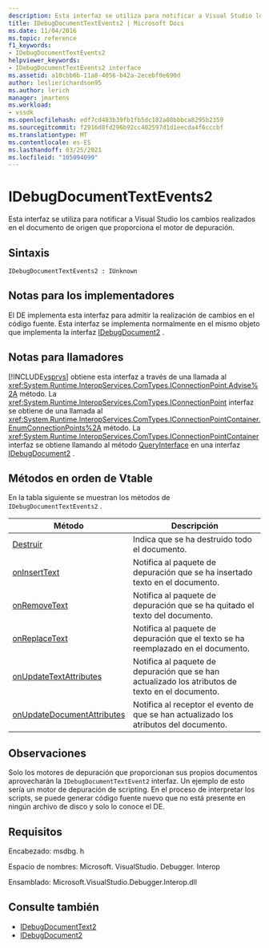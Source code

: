 ```yaml
---
description: Esta interfaz se utiliza para notificar a Visual Studio los cambios realizados en el documento de origen que proporciona el motor de depuración.
title: IDebugDocumentTextEvents2 | Microsoft Docs
ms.date: 11/04/2016
ms.topic: reference
f1_keywords:
- IDebugDocumentTextEvents2
helpviewer_keywords:
- IDebugDocumentTextEvents2 interface
ms.assetid: a10cbb6b-11a8-4056-b42a-2ecebf0e690d
author: leslierichardson95
ms.author: lerich
manager: jmartens
ms.workload:
- vssdk
ms.openlocfilehash: edf7cd483b39fb1fb5dc182a08bbbca8295b2359
ms.sourcegitcommit: f2916d8fd296b92cc402597d1d1eecda4f6cccbf
ms.translationtype: MT
ms.contentlocale: es-ES
ms.lasthandoff: 03/25/2021
ms.locfileid: "105094099"
---
```

# <a name="idebugdocumenttextevents2"></a>IDebugDocumentTextEvents2
Esta interfaz se utiliza para notificar a Visual Studio los cambios realizados en el documento de origen que proporciona el motor de depuración.

## <a name="syntax"></a>Sintaxis

```
IDebugDocumentTextEvents2 : IUnknown
```

## <a name="notes-for-implementers"></a>Notas para los implementadores
 El DE implementa esta interfaz para admitir la realización de cambios en el código fuente. Esta interfaz se implementa normalmente en el mismo objeto que implementa la interfaz [IDebugDocument2](../../../extensibility/debugger/reference/idebugdocument2.md) .

## <a name="notes-for-callers"></a>Notas para llamadores
 [!INCLUDE[vsprvs](../../../code-quality/includes/vsprvs_md.md)] obtiene esta interfaz a través de una llamada al <xref:System.Runtime.InteropServices.ComTypes.IConnectionPoint.Advise%2A> método. La <xref:System.Runtime.InteropServices.ComTypes.IConnectionPoint> interfaz se obtiene de una llamada al <xref:System.Runtime.InteropServices.ComTypes.IConnectionPointContainer.EnumConnectionPoints%2A> método. La <xref:System.Runtime.InteropServices.ComTypes.IConnectionPointContainer> interfaz se obtiene llamando al método [QueryInterface](/cpp/atl/queryinterface) en una interfaz [IDebugDocument2](../../../extensibility/debugger/reference/idebugdocument2.md) .

## <a name="methods-in-vtable-order"></a>Métodos en orden de Vtable
 En la tabla siguiente se muestran los métodos de `IDebugDocumentTextEvents2` .

|Método|Descripción|
|------------|-----------------|
|[Destruir](../../../extensibility/debugger/reference/idebugdocumenttextevents2-ondestroy.md)|Indica que se ha destruido todo el documento.|
|[onInsertText](../../../extensibility/debugger/reference/idebugdocumenttextevents2-oninserttext.md)|Notifica al paquete de depuración que se ha insertado texto en el documento.|
|[onRemoveText](../../../extensibility/debugger/reference/idebugdocumenttextevents2-onremovetext.md)|Notifica al paquete de depuración que se ha quitado el texto del documento.|
|[onReplaceText](../../../extensibility/debugger/reference/idebugdocumenttextevents2-onreplacetext.md)|Notifica al paquete de depuración que el texto se ha reemplazado en el documento.|
|[onUpdateTextAttributes](../../../extensibility/debugger/reference/idebugdocumenttextevents2-onupdatetextattributes.md)|Notifica al paquete de depuración que se han actualizado los atributos de texto en el documento.|
|[onUpdateDocumentAttributes](../../../extensibility/debugger/reference/idebugdocumenttextevents2-onupdatedocumentattributes.md)|Notifica al receptor el evento de que se han actualizado los atributos del documento.|

## <a name="remarks"></a>Observaciones
 Solo los motores de depuración que proporcionan sus propios documentos aprovecharán la `IDebugDocumentTextEvent2` interfaz. Un ejemplo de esto sería un motor de depuración de scripting. En el proceso de interpretar los scripts, se puede generar código fuente nuevo que no está presente en ningún archivo de disco y solo lo conoce el DE.

## <a name="requirements"></a>Requisitos
 Encabezado: msdbg. h

 Espacio de nombres: Microsoft. VisualStudio. Debugger. Interop

 Ensamblado: Microsoft.VisualStudio.Debugger.Interop.dll

## <a name="see-also"></a>Consulte también
- [IDebugDocumentText2](../../../extensibility/debugger/reference/idebugdocumenttext2.md)
- [IDebugDocument2](../../../extensibility/debugger/reference/idebugdocument2.md)
